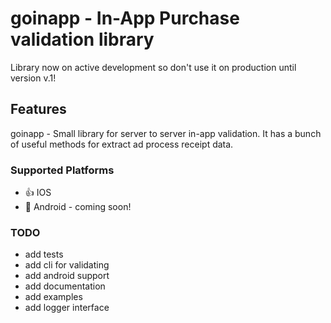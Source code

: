 # goinapp - In-App Purchase validation library

Library now on active development so don't use it on production until version v.1!  

## Features

goinapp - Small library for server to server in-app validation. It has a bunch of useful methods for extract ad process receipt data.

### Supported Platforms

 - 👍 IOS 
 - 🤔 Android - coming soon!
 
### TODO
 - add tests
 - add cli for validating
 - add android support
 - add documentation
 - add examples
 - add logger interface